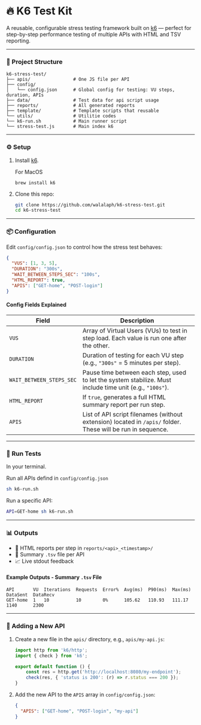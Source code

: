 # 🔥 K6 Test Kit

A reusable, configurable stress testing framework built on [k6](https://k6.io/) — perfect for step-by-step performance testing of multiple APIs with HTML and TSV reporting.

---

### 📁 Project Structure

```
k6-stress-test/
├── apis/                # One JS file per API
├── config/
│   └── config.json      # Global config for testing: VU steps, duration, APIs
├── data/                # Test data for api script usage
├── reports/             # All generated reports
├── template/            # Template scripts that reusable
└── utils/               # Utilitie codes
└── k6-run.sh            # Main runner script
└── stress-test.js       # Main index k6
```

---

### ⚙️ Setup
1. Install [k6](https://grafana.com/docs/k6/latest/set-up/install-k6/).

    For MacOS
    ```
    brew install k6
    ```

2. Clone this repo:
   ```bash
   git clone https://github.com/walalaph/k6-stress-test.git
   cd k6-stress-test
   ```

---

### 📦 Configuration

Edit `config/config.json` to control how the stress test behaves:

```json
{
  "VUS": [1, 3, 5],
  "DURATION": "300s",
  "WAIT_BETWEEN_STEPS_SEC": "100s",
  "HTML_REPORT": true,
  "APIS": ["GET-home", "POST-login"]
}

```
#### Config Fields Explained
| Field                   | Description |
|------------------------|-------------|
| `VUS`                  | Array of Virtual Users (VUs) to test in step load. Each value is run one after the other. |
| `DURATION`             | Duration of testing for each VU step (e.g., `"300s"` = 5 minutes per step). |
| `WAIT_BETWEEN_STEPS_SEC` | Pause time between each step, used to let the system stabilize. Must include time unit (e.g., `"100s"`). |
| `HTML_REPORT`          | If `true`, generates a full HTML summary report per run step. |
| `APIS`                 | List of API script filenames (without extension) located in `/apis/` folder. These will be run in sequence. |

---

### 🚀 Run Tests

In your terminal.

Run all APIs defind in `config/config.json`

```bash
sh k6-run.sh
```

Run a specific API:

```bash
API=GET-home sh k6-run.sh
```

---

### 📊 Outputs

- 📄 HTML reports per step in `reports/<api>_<timestamp>/`
- 📑 Summary `.tsv` file per API
- 📈 Live stdout feedback

#### Example Outputs - Summary `.tsv` File
```
API       VU  Iterations  Requests  Error%  Avg(ms)  P90(ms)  Max(ms)  DataSent  DataRecv
GET-home  1   10          10        0%      105.62   110.93   111.17   1140      2300
```

---

### 🧩 Adding a New API

1. Create a new file in the `apis/` directory, e.g., `apis/my-api.js`:
    ```javascript
    import http from 'k6/http';
    import { check } from 'k6';

    export default function () {
        const res = http.get('http://localhost:8080/my-endpoint');
        check(res, { 'status is 200': (r) => r.status === 200 });
    }
    ```

2. Add the new API to the `APIS` array in `config/config.json`:
    ```json
    {
      "APIS": ["GET-home", "POST-login", "my-api"]
    }
    ```
